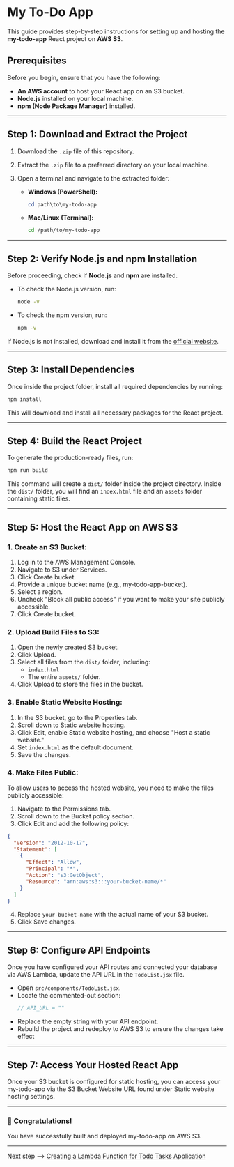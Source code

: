 # My To-Do App

This guide provides step-by-step instructions for setting up and hosting the **my-todo-app** React project on **AWS S3**.  

## Prerequisites

Before you begin, ensure that you have the following:  
- **An AWS account** to host your React app on an S3 bucket.  
- **Node.js** installed on your local machine.  
- **npm (Node Package Manager)** installed.  

---

## Step 1: Download and Extract the Project

1. Download the `.zip` file of this repository.  
2. Extract the `.zip` file to a preferred directory on your local machine.  
3. Open a terminal and navigate to the extracted folder:

   - **Windows (PowerShell):**
     ```powershell
     cd path\to\my-todo-app
     ```
   - **Mac/Linux (Terminal):**
     ```bash
     cd /path/to/my-todo-app
     ```

---

## Step 2: Verify Node.js and npm Installation

Before proceeding, check if **Node.js** and **npm** are installed.

- To check the Node.js version, run:
  ```bash
  node -v
  ```

- To check the npm version, run:
  ```bash
  npm -v
  ```

If Node.js is not installed, download and install it from the [official website](https://nodejs.org/).

---

## Step 3: Install Dependencies

Once inside the project folder, install all required dependencies by running:

```bash
npm install
```

This will download and install all necessary packages for the React project.

---

## Step 4: Build the React Project

To generate the production-ready files, run:

```bash
npm run build
```

This command will create a `dist/` folder inside the project directory.
Inside the `dist/` folder, you will find an `index.html` file and an `assets` folder containing static files.

---

## Step 5: Host the React App on AWS S3

### 1. Create an S3 Bucket:
1. Log in to the AWS Management Console.
2. Navigate to S3 under Services.
3. Click Create bucket.
4. Provide a unique bucket name (e.g., my-todo-app-bucket).
5. Select a region.
6. Uncheck "Block all public access" if you want to make your site publicly accessible.
7. Click Create bucket.

### 2. Upload Build Files to S3:
1. Open the newly created S3 bucket.
2. Click Upload.
3. Select all files from the `dist/` folder, including:
   - `index.html`
   - The entire `assets/` folder.
4. Click Upload to store the files in the bucket.

### 3. Enable Static Website Hosting:
1. In the S3 bucket, go to the Properties tab.
2. Scroll down to Static website hosting.
3. Click Edit, enable Static website hosting, and choose "Host a static website."
4. Set `index.html` as the default document.
5. Save the changes.

### 4. Make Files Public:

To allow users to access the hosted website, you need to make the files publicly accessible:
1. Navigate to the Permissions tab.
2. Scroll down to the Bucket policy section.
3. Click Edit and add the following policy:

```json
{
  "Version": "2012-10-17",
  "Statement": [
    {
      "Effect": "Allow",
      "Principal": "*",
      "Action": "s3:GetObject",
      "Resource": "arn:aws:s3:::your-bucket-name/*"
    }
  ]
}
```

4. Replace `your-bucket-name` with the actual name of your S3 bucket.
5. Click Save changes.

---

## Step 6: Configure API Endpoints

Once you have configured your API routes and connected your database via AWS Lambda, update the API URL in the `TodoList.jsx` file.
- Open `src/components/TodoList.jsx`.
- Locate the commented-out section:
  ```javascript
  // API_URL = ""
  ```
- Replace the empty string with your API endpoint.
- Rebuild the project and redeploy to AWS S3 to ensure the changes take effect
---

## Step 7: Access Your Hosted React App

Once your S3 bucket is configured for static hosting, you can access your my-todo-app via the S3 Bucket Website URL found under Static website hosting settings.

---

### 🎉 Congratulations!

You have successfully built and deployed my-todo-app on AWS S3.

---
Next step --> [Creating a Lambda Function for Todo Tasks Application](AWS-Lambda.md)
